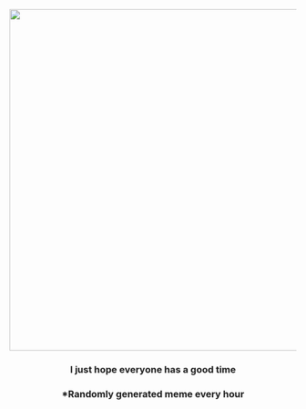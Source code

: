 <p align="center">
        <img src="https://i.imgur.com/IRVvAlB.jpg" width="600" height="600">
        </p>
        <h3 align="center">I just hope everyone has a good time</h3>
        <h3 align="center">*Randomly generated meme every hour</h3>
    